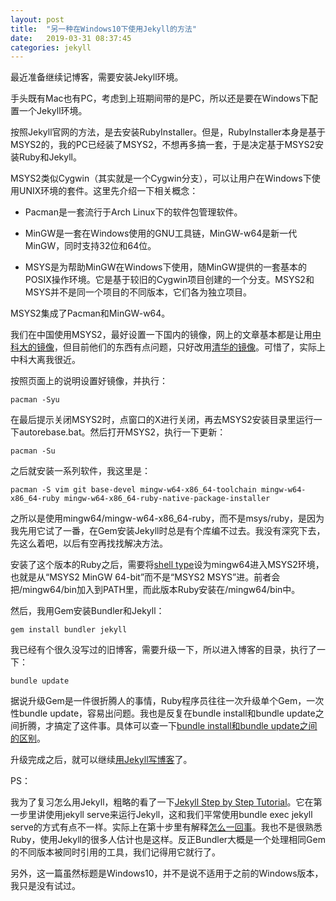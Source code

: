```yaml
---
layout: post
title:  "另一种在Windows10下使用Jekyll的方法"
date:   2019-03-31 08:37:45
categories: jekyll
---
```

最近准备继续记博客，需要安装Jekyll环境。

手头既有Mac也有PC，考虑到上班期间带的是PC，所以还是要在Windows下配置一个Jekyll环境。

按照Jekyll官网的方法，是去安装RubyInstaller。但是，RubyInstaller本身是基于MSYS2的，我的PC已经装了MSYS2，不想再多搞一套，于是决定基于MSYS2安装Ruby和Jekyll。

MSYS2类似Cygwin（其实就是一个Cygwin分支），可以让用户在Windows下使用UNIX环境的套件。这里先介绍一下相关概念：

* Pacman是一套流行于Arch Linux下的软件包管理软件。

* MinGW是一套在Windows使用的GNU工具链，MinGW-w64是新一代MinGW，同时支持32位和64位。

* MSYS是为帮助MinGW在Windows下使用，随MinGW提供的一套基本的POSIX操作环境。它是基于较旧的Cygwin项目创建的一个分支。MSYS2和MSYS并不是同一个项目的不同版本，它们各为独立项目。

MSYS2集成了Pacman和MinGW-w64。

我们在中国使用MSYS2，最好设置一下国内的镜像，网上的文章基本都是让用[中科大的镜像](https://lug.ustc.edu.cn/wiki/mirrors/help/msys2)，但目前他们的东西有点问题，只好改用[清华的镜像](https://mirrors.tuna.tsinghua.edu.cn/help/msys2)。可惜了，实际上中科大离我很近。

按照页面上的说明设置好镜像，并执行：

```
pacman -Syu
```

在最后提示关闭MSYS2时，点窗口的X进行关闭，再去MSYS2安装目录里运行一下autorebase.bat。然后打开MSYS2，执行一下更新：

```
pacman -Su
```

之后就安装一系列软件，我这里是：

```
pacman -S vim git base-devel mingw-w64-x86_64-toolchain mingw-w64-x86_64-ruby mingw-w64-x86_64-ruby-native-package-installer
```

之所以是使用mingw64/mingw-w64-x86_64-ruby，而不是msys/ruby，是因为我先用它试了一番，在Gem安装Jekyll时总是有个库编不过去。我没有深究下去，先这么着吧，以后有空再找找解决方法。

安装了这个版本的Ruby之后，需要将[shell type](https://github.com/msys2/msys2/wiki/MSYS2-introduction#subsystems)设为mingw64进入MSYS2环境，也就是从“MSYS2 MinGW 64-bit”而不是“MSYS2 MSYS”进。前者会把/mingw64/bin加入到PATH里，而此版本Ruby安装在/mingw64/bin中。

然后，我用Gem安装Bundler和Jekyll：

```
gem install bundler jekyll
```

我已经有个很久没写过的旧博客，需要升级一下，所以进入博客的目录，执行了一下：

```
bundle update
```

据说升级Gem是一件很折腾人的事情，Ruby程序员往往一次升级单个Gem，一次性bundle update，容易出问题。我也是反复在bundle install和bundle update之间折腾，才搞定了这件事。具体可以查一下[bundle install和bundle update之间的区别](https://bing.com/search?q=bundle%20install%20bundle%20update%20%E5%8C%BA%E5%88%AB)。

升级完成之后，就可以继续[用Jekyll写博客](https://jekyllrb.com/docs/step-by-step/01-setup)了。

PS：

我为了复习怎么用Jekyll，粗略的看了一下[Jekyll Step by Step Tutorial](https://jekyllrb.com/docs/step-by-step/01-setup)。它在第一步里讲使用jekyll serve来运行Jekyll，这和我们平常使用bundle exec jekyll serve的方式有点不一样。实际上在第十步里有解释[怎么一回事](https://jekyllrb.com/docs/step-by-step/10-deployment/#gemfile)。我也不是很熟悉Ruby，使用Jekyll的很多人估计也是这样。反正Bundler大概是一个处理相同Gem的不同版本被同时引用的工具，我们记得用它就行了。

另外，这一篇虽然标题是Windows10，并不是说不适用于之前的Windows版本，我只是没有试过。
